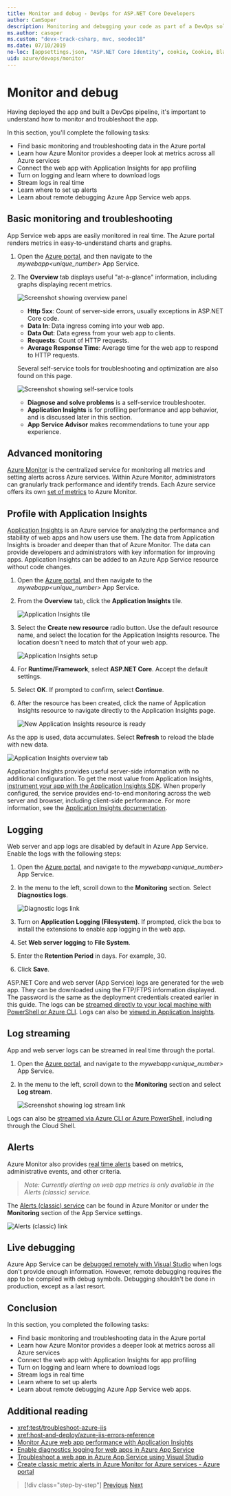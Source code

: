 ```yaml
---
title: Monitor and debug - DevOps for ASP.NET Core Developers
author: CamSoper
description: Monitoring and debugging your code as part of a DevOps solution with ASP.NET Core and Azure
ms.author: casoper
ms.custom: "devx-track-csharp, mvc, seodec18"
ms.date: 07/10/2019
no-loc: [appsettings.json, "ASP.NET Core Identity", cookie, Cookie, Blazor, "Blazor Server", "Blazor WebAssembly", "Identity", "Let's Encrypt", Razor, SignalR]
uid: azure/devops/monitor
---
```

# Monitor and debug

Having deployed the app and built a DevOps pipeline, it's important to understand how to monitor and troubleshoot the app.

In this section, you'll complete the following tasks:

* Find basic monitoring and troubleshooting data in the Azure portal
* Learn how Azure Monitor provides a deeper look at metrics across all Azure services
* Connect the web app with Application Insights for app profiling
* Turn on logging and learn where to download logs
* Stream logs in real time
* Learn where to set up alerts
* Learn about remote debugging Azure App Service web apps.

## Basic monitoring and troubleshooting

App Service web apps are easily monitored in real time. The Azure portal renders metrics in easy-to-understand charts and graphs.

1. Open the [Azure portal](https://portal.azure.com), and then navigate to the *mywebapp\<unique_number\>* App Service.

1. The **Overview** tab displays useful "at-a-glance" information, including graphs displaying recent metrics.

    ![Screenshot showing overview panel](./media/monitoring/overview.png)

    * **Http 5xx**: Count of server-side errors, usually exceptions in ASP.NET Core code.
    * **Data In**: Data ingress coming into your web app.
    * **Data Out**: Data egress from your web app to clients.
    * **Requests**: Count of HTTP requests.
    * **Average Response Time**: Average time for the web app to respond to HTTP requests.

    Several self-service tools for troubleshooting and optimization are also found on this page.

    ![Screenshot showing self-service tools](./media/monitoring/wizards.png)

    * **Diagnose and solve problems** is a self-service troubleshooter.
    * **Application Insights** is for profiling performance and app behavior, and is discussed later in this section.
    * **App Service Advisor** makes recommendations to tune your app experience.

## Advanced monitoring

[Azure Monitor](/azure/monitoring-and-diagnostics/) is the centralized service for monitoring all metrics and setting alerts across Azure services. Within Azure Monitor, administrators can granularly track performance and identify trends. Each Azure service offers its own [set of metrics](/azure/monitoring-and-diagnostics/monitoring-supported-metrics#microsoftwebsites-excluding-functions) to Azure Monitor.

## Profile with Application Insights

[Application Insights](/azure/application-insights/app-insights-overview) is an Azure service for analyzing the performance and stability of web apps and how users use them. The data from Application Insights is broader and deeper than that of Azure Monitor. The data can provide developers and administrators with key information for improving apps. Application Insights can be added to an Azure App Service resource without code changes.

1. Open the [Azure portal](https://portal.azure.com), and then navigate to the *mywebapp\<unique_number\>* App Service.
1. From the **Overview** tab, click the **Application Insights** tile.

    ![Application Insights tile](./media/monitoring/app-insights.png)

1. Select the **Create new resource** radio button. Use the default resource name, and select the location for the Application Insights resource. The location doesn't need to match that of your web app.

    ![Application Insights setup](./media/monitoring/new-app-insights.png)

1. For **Runtime/Framework**, select **ASP.NET Core**. Accept the default settings.
1. Select **OK**. If prompted to confirm, select **Continue**.
1. After the resource has been created, click the name of Application Insights resource to navigate directly to the Application Insights page.

    ![New Application Insights resource is ready](./media/monitoring/new-app-insights-done.png)

As the app is used, data accumulates. Select **Refresh** to reload the blade with new data.

![Application Insights overview tab](./media/monitoring/app-insights-overview.png)

Application Insights provides useful server-side information with no additional configuration. To get the most value from Application Insights, [instrument your app with the Application Insights SDK](/azure/application-insights/app-insights-asp-net-core). When properly configured, the service provides end-to-end monitoring across the web server and browser, including client-side performance. For more information, see the [Application Insights documentation](/azure/application-insights/app-insights-overview).

## Logging

Web server and app logs are disabled by default in Azure App Service. Enable the logs with the following steps:

1. Open the [Azure portal](https://portal.azure.com), and navigate to the *mywebapp\<unique_number\>* App Service.
1. In the menu to the left, scroll down to the **Monitoring** section. Select **Diagnostics logs**.

    ![Diagnostic logs link](./media/monitoring/logging.png)

1. Turn on **Application Logging (Filesystem)**. If prompted, click the box to install the extensions to enable app logging in the web app.
1. Set **Web server logging** to **File System**.
1. Enter the **Retention Period** in days. For example, 30.
1. Click **Save**.

ASP.NET Core and web server (App Service) logs are generated for the web app. They can be downloaded using the FTP/FTPS information displayed. The password is the same as the deployment credentials created earlier in this guide. The logs can be [streamed directly to your local machine with PowerShell or Azure CLI](/azure/app-service/web-sites-enable-diagnostic-log#download). Logs can also be [viewed in Application Insights](/azure/app-service/web-sites-enable-diagnostic-log#how-to-view-logs-in-application-insights).

## Log streaming

App and web server logs can be streamed in real time through the portal.

1. Open the [Azure portal](https://portal.azure.com), and navigate to the *mywebapp\<unique_number\>* App Service.
1. In the menu to the left, scroll down to the **Monitoring** section and select **Log stream**.

    ![Screenshot showing log stream link](./media/monitoring/log-stream.png)

Logs can also be [streamed via Azure CLI or Azure PowerShell](/azure/app-service/web-sites-enable-diagnostic-log#streamlogs), including through the Cloud Shell.

## Alerts

Azure Monitor also provides [real time alerts](/azure/monitoring-and-diagnostics/insights-alerts-portal) based on metrics, administrative events, and other criteria.

> *Note: Currently alerting on web app metrics is only available in the Alerts (classic) service.*

The [Alerts (classic) service](/azure/monitoring-and-diagnostics/monitor-quick-resource-metric-alert-portal) can be found in Azure Monitor or under the **Monitoring** section of the App Service settings.

![Alerts (classic) link](./media/monitoring/alerts.png)

## Live debugging

Azure App Service can be [debugged remotely with Visual Studio](/azure/app-service/web-sites-dotnet-troubleshoot-visual-studio#remotedebug) when logs don't provide enough information. However, remote debugging requires the app to be compiled with debug symbols. Debugging shouldn't be done in production, except as a last resort.

## Conclusion

In this section, you completed the following tasks:

* Find basic monitoring and troubleshooting data in the Azure portal
* Learn how Azure Monitor provides a deeper look at metrics across all Azure services
* Connect the web app with Application Insights for app profiling
* Turn on logging and learn where to download logs
* Stream logs in real time
* Learn where to set up alerts
* Learn about remote debugging Azure App Service web apps.

## Additional reading

* <xref:test/troubleshoot-azure-iis>
* <xref:host-and-deploy/azure-iis-errors-reference>
* [Monitor Azure web app performance with Application Insights](/azure/application-insights/app-insights-azure-web-apps)
* [Enable diagnostics logging for web apps in Azure App Service](/azure/app-service/web-sites-enable-diagnostic-log)
* [Troubleshoot a web app in Azure App Service using Visual Studio](/azure/app-service/web-sites-dotnet-troubleshoot-visual-studio)
* [Create classic metric alerts in Azure Monitor for Azure services - Azure portal](/azure/monitoring-and-diagnostics/insights-alerts-portal)

>[!div class="step-by-step"]
>[Previous](actions-codeql.md)
>[Next](next-steps.md)